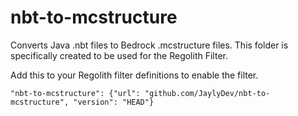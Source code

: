 # nbt-to-mcstructure

Converts Java .nbt files to Bedrock .mcstructure files. This folder is specifically created to be used for the Regolith Filter.

Add this to your Regolith filter definitions to enable the filter.
```jsonc
"nbt-to-mcstructure": {"url": "github.com/JaylyDev/nbt-to-mcstructure", "version": "HEAD"}
```
